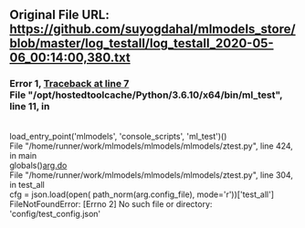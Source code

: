## Original File URL: https://github.com/suyogdahal/mlmodels_store/blob/master/log_testall/log_testall_2020-05-06_00:14:00,380.txt


### Error 1, [Traceback at line 7](https://github.com/suyogdahal/mlmodels_store/blob/master/log_testall/log_testall_2020-05-06_00:14:00,380.txt#L7)<br />  File "/opt/hostedtoolcache/Python/3.6.10/x64/bin/ml_test", line 11, in <module>
<br />    load_entry_point('mlmodels', 'console_scripts', 'ml_test')()
<br />  File "/home/runner/work/mlmodels/mlmodels/mlmodels/ztest.py", line 424, in main
<br />    globals()[arg.do](arg)
<br />  File "/home/runner/work/mlmodels/mlmodels/mlmodels/ztest.py", line 304, in test_all
<br />    cfg = json.load(open( path_norm(arg.config_file), mode='r'))['test_all']
<br />FileNotFoundError: [Errno 2] No such file or directory: 'config/test_config.json'
